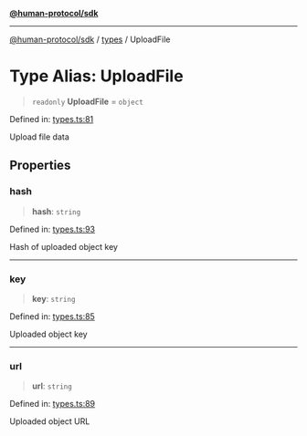 [**@human-protocol/sdk**](../../README.md)

***

[@human-protocol/sdk](../../modules.md) / [types](../README.md) / UploadFile

# Type Alias: UploadFile

> `readonly` **UploadFile** = `object`

Defined in: [types.ts:81](https://github.com/humanprotocol/human-protocol/blob/4dad01e5a92c46a45d83aec7fcaea2d2e541271c/packages/sdk/typescript/human-protocol-sdk/src/types.ts#L81)

Upload file data

## Properties

### hash

> **hash**: `string`

Defined in: [types.ts:93](https://github.com/humanprotocol/human-protocol/blob/4dad01e5a92c46a45d83aec7fcaea2d2e541271c/packages/sdk/typescript/human-protocol-sdk/src/types.ts#L93)

Hash of uploaded object key

***

### key

> **key**: `string`

Defined in: [types.ts:85](https://github.com/humanprotocol/human-protocol/blob/4dad01e5a92c46a45d83aec7fcaea2d2e541271c/packages/sdk/typescript/human-protocol-sdk/src/types.ts#L85)

Uploaded object key

***

### url

> **url**: `string`

Defined in: [types.ts:89](https://github.com/humanprotocol/human-protocol/blob/4dad01e5a92c46a45d83aec7fcaea2d2e541271c/packages/sdk/typescript/human-protocol-sdk/src/types.ts#L89)

Uploaded object URL
